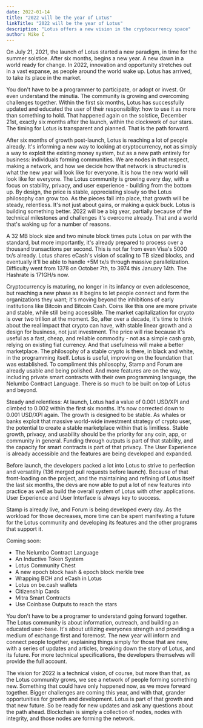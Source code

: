 ```yaml
---
date: 2022-01-14
title: "2022 will be the year of Lotus"
linkTitle: "2022 will be the year of Lotus"
description: "Lotus offers a new vision in the cryptocurrency space"
author: Mike C
---
```


On July 21, 2021, the launch of Lotus started a new paradigm, in time for the summer solstice. After six months, begins a new year. A new dawn in a world ready for change. In 2022, innovation and opportunity stretches out in a vast expanse, as people around the world wake up. Lotus has arrived, to take its place in the market. 

You don't have to be a programmer to participate, or adopt or invest. Or even understand the minutia. The community is growing and overcoming challenges together. Within the first six months, Lotus has successfully updated and educated the user of their responsibility: how to use it as more than something to hold. That happened again on the solstice, December 21st, exactly six months after the launch, within the clockwork of our stars. The timing for Lotus is transparent and planned. That is the path forward.

After six months of growth post-launch, Lotus is reaching a lot of people already. It's informing a new way to looking at cryptocurrency, not as simply a way to exploit the existing money system, but as a new path entirely for business: individuals forming communities. We are nodes in that respect, making a network, and how we decide how that network is structured is what the new year will look like for everyone. It is how the new world will look like for everyone. The Lotus community is growing every day, with a focus on stability, privacy, and user experience - building from the bottom up. By design, the price is stable, appreciating slowly so the Lotus philosophy can grow too. As the pieces fall into place, that growth will be steady, relentless. It's not just about gains, or making a quick buck. Lotus is building something better. 2022 will be a big year, partially because of the technical milestones and challenges it's overcome already. That and a world that's waking up for a number of reasons. 

A 32 MB block size and two minute block times puts Lotus on par with the standard, but more importantly, it's already prepared to process over a thousand transactions per second. This is not far from even Visa's 5000 tx/s already. Lotus shares eCash's vision of scaling to TB sized blocks, and eventually it'll be able to handle +5M tx/s through massive parallelization. Difficulty went from 1378 on October 7th, to 3974 this January 14th. The Hashrate is 171GH/s now. 

Cryptocurrency is maturing, no longer in its infancy or even adolescence, but reaching a new phase as it begins to let people connect and form the organizations they want; it's moving beyond the inhibitions of early institutions like Bitcoin and Bitcoin Cash. Coins like this one are more private and stable, while still being accessible. The market capitalization for crypto is over two trillion at the moment. So, after over a decade, it's time to think about the real impact that crypto can have, with stable linear growth and a design for business, not just investment. The price will rise because it's useful as a fast, cheap, and reliable commodity - not as a simple cash grab, relying on existing fiat currency. And that usefulness will make a better marketplace. The philosophy of a stable crypto is there, in black and white, in the programming itself. Lotus is useful, improving on the foundation that was established. To compliment this philosophy, Stamp and Forum are already usable and being polished. And more features are on the way, including private smart contracts with their own programming language, the Nelumbo Contract Language. There is so much to be built on top of Lotus and beyond.

Steady and relentless: At launch, Lotus had a value of 0.001 USD/XPI and climbed to 0.002 within the first six months. It's now corrected down to 0.001 USD/XPI again. The growth is designed to be stable. As whales or banks exploit that massive world-wide investment strategy of crypto user, the potential to create a stable marketplace within that is limitless. Stable growth, privacy, and usability should be the priority for any coin, app, or community in general. Funding through outputs is part of that stability, and the capacity for smart contracts is part of that privacy. The User Experience is already accessible and the features are being developed and expanded.

Before launch, the developers packed a lot into Lotus to strive to perfection and versatility (136 merged pull requests before launch). Because of that front-loading on the project, and the maintaining and refining of Lotus itself the last six months, the devs are now able to put a lot of new features into practice as well as build the overall system of Lotus with other applications. User Experience and User Interface is always key to success.

Stamp is already live, and Forum is being developed every day. As the workload for those decreases, more time can be spent manifesting a future for the Lotus community and developing its features and the other programs that support it. 

Coming soon:
- The Nelumbo Contract Language 
- An Inductive Token System
- Lotus Community Chest
- A new epoch block hash & epoch block merkle tree
- Wrapping BCH and eCash in Lotus
- Lotus on be.cash wallets
- Citizenship Cards
- Mitra Smart Contracts
- Use Coinbase Outputs to reach the stars

You don't have to be a programer to understand going forward together. The Lotus community is about information, outreach, and building an educated user-base. It's about utilizing everyones strength and providing a medium of exchange first and foremost. The new year will inform and connect people together, explaining things simply for those that are new, with a series of updates and articles, breaking down the story of Lotus, and its future. For more technical specifications, the developers themselves will provide the full account. 

The vision for 2022 is a technical vision, of course, but more than that, as the Lotus community grows, we see a network of people forming something new. Something that could have only happened now, as we move forward together. Bigger challenges are coming this year, and with that, grander opportunities for growth and development. Lotus is part of that growth and that new future. So be ready for new updates and ask any questions about the path ahead. Blockchain is simply a collection of nodes, nodes with integrity, and those nodes are forming the network.
